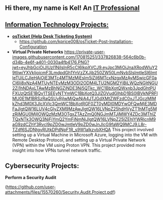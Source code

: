 ## Hi there, my name is Kel! An <a href="https://www.linkedin.com/in/kelbry-price-927867221/">IT Professional
<h2> Information Technology Projects:</h2>

- <b>osTicket (Help Desk Ticketing System)</b>
  - https://github.com/kprice008/osTicket-Post-Installation-Configuration
- <b>Virtual Private Networks</b>
https://private-user-images.githubusercontent.com/170815251/337826838-564c6b0b-d34b-4e6f-a401-0030a4fb4176.PNG?jwt=eyJhbGciOiJIUzI1NiIsInR5cCI6IkpXVCJ9.eyJpc3MiOiJnaXRodWIuY29tIiwiYXVkIjoicmF3LmdpdGh1YnVzZXJjb250ZW50LmNvbSIsImtleSI6ImtleTUiLCJleHAiOjE3MTc4MTMzMjEsIm5iZiI6MTcxNzgxMzAyMSwicGF0aCI6Ii8xNzA4MTUyNTEvMzM3ODI2ODM4LTU2NGM2YjBiLWQzNGItNGU2Zi1hNDAxLTAwMzBhNGZiNDE3Ni5QTkc_WC1BbXotQWxnb3JpdGhtPUFXUzQtSE1BQy1TSEEyNTYmWC1BbXotQ3JlZGVudGlhbD1BS0lBVkNPRFlMU0E1M1BRSzRaQSUyRjIwMjQwNjA4JTJGdXMtZWFzdC0xJTJGczMlMkZhd3M0X3JlcXVlc3QmWC1BbXotRGF0ZT0yMDI0MDYwOFQwMjE3MDFaJlgtQW16LUV4cGlyZXM9MzAwJlgtQW16LVNpZ25hdHVyZT1hMTg5MzRjMGU0MjllOWQzMzM3OTgxZTAzZmQ0NGJmMTJjMWY4ZDc3MThlZTQxNTk3OWQ3NjFiYmQ2YmFiNmNjJlgtQW16LVNpZ25lZEhlYWRlcnM9aG9zdCZhY3Rvcl9pZD0wJmtleV9pZD0wJnJlcG9faWQ9MCJ9.L8r-TZdf6SJDNtgvRUtkDPdNpF1R_s9W1alkzvbXHQA
This project involved setting up a Virtual Machine in Microsoft Azure, logging into the VM with Remote Desktop Protocol, and setting up a Virtual Private Network (VPN) within the VM using Proton VPN. This project provided more insight into how VPNs tunnel network traffic.


<h2> Cybersecurity Projects:</h2>
<b>Perform a Security Audit</b>

(https://github.com/user-attachments/files/15570260/Security.Audit.Project.pdf)

[linkedin]: https://www.linkedin.com/in/kelbry-price-927867221/
